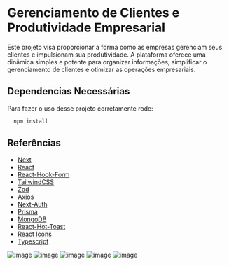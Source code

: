 
# Gerenciamento de Clientes e Produtividade Empresarial 

Este projeto visa proporcionar a forma como as empresas gerenciam seus clientes e impulsionam sua produtividade. A plataforma oferece uma dinâmica simples e potente para organizar informações, simplificar o gerenciamento de clientes e otimizar as operações empresariais.
 


## Dependencias Necessárias

Para fazer o uso desse projeto corretamente rode:

```bash
  npm install 
```



## Referências

 - [Next](https://nextjs.org/)
 - [React](https://react.dev/learn)
 - [React-Hook-Form](https://react-hook-form.com/)
 - [TailwindCSS](https://tailwindcss.com/)
 - [Zod](https://zod.dev/)
 - [Axios](https://axios-http.com/docs/intro)
 - [Next-Auth](https://next-auth.js.org/)
 - [Prisma](https://www.prisma.io/)
 - [MongoDB](https://www.mongodb.com/)
 - [React-Hot-Toast](https://react-hot-toast.com/)
 - [React Icons](https://react-icons.github.io/react-icons/)
 - [Typescript](https://www.typescriptlang.org/)
 
 

![image](https://github.com/devIgor1/dev-control/assets/88665118/f243b83e-73de-479b-ba52-14be9b8c9d1f)
![image](https://github.com/devIgor1/dev-control/assets/88665118/f29a6fdb-c628-47cc-8204-5d65d74c5f47)
![image](https://github.com/devIgor1/dev-control/assets/88665118/d6480a05-7c5b-42f4-a81f-5d46def21492)
![image](https://github.com/devIgor1/dev-control/assets/88665118/5536a84d-f021-4bd6-8515-e04c62ba9ea5)
![image](https://github.com/devIgor1/dev-control/assets/88665118/d7858397-b5e4-4947-8451-f3e0e0fa86ef)




